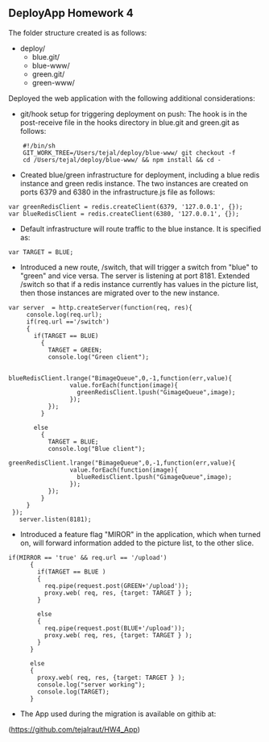 ## DeployApp Homework 4 

The folder structure created is as follows:
* deploy/
  * blue.git/
  * blue-www/
  * green.git/
  * green-www/

Deployed the web application with the following additional considerations:
* git/hook setup for triggering deployment on push:
  The hook is in the post-receive file in the hooks directory in blue.git and green.git as follows:

````
    #!/bin/sh
    GIT_WORK_TREE=/Users/tejal/deploy/blue-www/ git checkout -f
    cd /Users/tejal/deploy/blue-www/ && npm install && cd -  
````
* Created blue/green infrastructure for deployment, including a blue redis instance and green redis instance.
The two instances are created on ports 6379 and 6380 in the infrastructure.js file as follows:

 ````
 var greenRedisClient = redis.createClient(6379, '127.0.0.1', {});
 var blueRedisClient = redis.createClient(6380, '127.0.0.1', {});
 ````
* Default infrastructure will route traffic to the blue instance.
It is specified as:
 ``` 
 var TARGET = BLUE;
 ```

* Introduced a new route, /switch, that will trigger a switch from "blue" to "green" and vice versa. The server is listening at port 8181. Extended /switch so that if a redis instance currently has values in the picture list, then those instances are migrated over to the new instance.

 ````
 var server  = http.createServer(function(req, res){
      console.log(req.url);
      if(req.url =='/switch')
      {
        if(TARGET == BLUE)
          {
            TARGET = GREEN;
            console.log("Green client");

            blueRedisClient.lrange("BimageQueue",0,-1,function(err,value){
                  value.forEach(function(image){
                    greenRedisClient.lpush("GimageQueue",image);
                  });
            });
          }

        else
          {
            TARGET = BLUE;
            console.log("Blue client");
            greenRedisClient.lrange("BimageQueue",0,-1,function(err,value){
                  value.forEach(function(image){
                    blueRedisClient.lpush("GimageQueue",image);
                  });
            });
          }
      }
  });
    server.listen(8181);
 ````


* Introduced a feature flag "MIROR" in the application, which when turned on, will forward information added to the picture list, to the other slice.

````
if(MIRROR == 'true' && req.url == '/upload')
      { 
        if(TARGET == BLUE )
        {
          req.pipe(request.post(GREEN+'/upload'));
          proxy.web( req, res, {target: TARGET } );
        }
            
        else
        {
          req.pipe(request.post(BLUE+'/upload'));
          proxy.web( req, res, {target: TARGET } );
        }
      }
      
      else
      {
        proxy.web( req, res, {target: TARGET } );
        console.log("server working");
        console.log(TARGET);
      }
````

* The App used during the migration is available on githib at:

(https://github.com/tejalraut/HW4_App)

